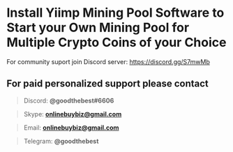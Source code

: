 # Install Yiimp Mining Pool Software to Start your Own Mining Pool for Multiple Crypto Coins of your Choice

For community suport join Discord server:  https://discord.gg/S7mwMb

## For paid personalized support please contact

> Discord:      **@goodthebest#6606**

> Skype:        **onlinebuybiz@gmail.com**

> Email:        **onlinebuybiz@gmail.com**

> Telegram:     **@goodthebest**

